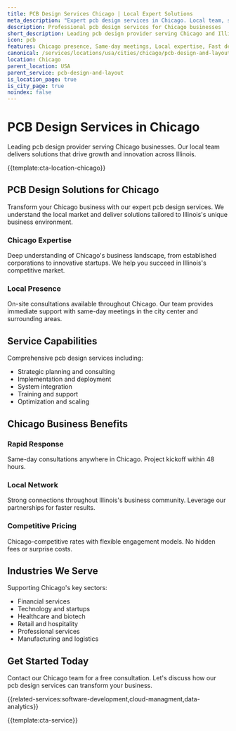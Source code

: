 ```yaml
---
title: PCB Design Services Chicago | Local Expert Solutions
meta_description: "Expert pcb design services in Chicago. Local team, same-day consultations, proven results. Transform your business today."
description: Professional pcb design services for Chicago businesses
short_description: Leading pcb design provider serving Chicago and Illinois.
icon: pcb
features: Chicago presence, Same-day meetings, Local expertise, Fast deployment, Competitive rates, Proven track record
canonical: /services/locations/usa/cities/chicago/pcb-design-and-layout-chicago.html
location: Chicago
parent_location: USA
parent_service: pcb-design-and-layout
is_location_page: true
is_city_page: true
noindex: false
---
```


# PCB Design Services in Chicago

Leading pcb design provider serving Chicago businesses. Our local team delivers solutions that drive growth and innovation across Illinois.

{{template:cta-location-chicago}}

## PCB Design Solutions for Chicago

Transform your Chicago business with our expert pcb design services. We understand the local market and deliver solutions tailored to Illinois's unique business environment.

### Chicago Expertise

Deep understanding of Chicago's business landscape, from established corporations to innovative startups. We help you succeed in Illinois's competitive market.

### Local Presence

On-site consultations available throughout Chicago. Our team provides immediate support with same-day meetings in the city center and surrounding areas.

## Service Capabilities

Comprehensive pcb design services including:
- Strategic planning and consulting
- Implementation and deployment
- System integration
- Training and support
- Optimization and scaling

## Chicago Business Benefits

### Rapid Response
Same-day consultations anywhere in Chicago. Project kickoff within 48 hours.

### Local Network
Strong connections throughout Illinois's business community. Leverage our partnerships for faster results.

### Competitive Pricing
Chicago-competitive rates with flexible engagement models. No hidden fees or surprise costs.

## Industries We Serve

Supporting Chicago's key sectors:
- Financial services
- Technology and startups
- Healthcare and biotech
- Retail and hospitality
- Professional services
- Manufacturing and logistics

## Get Started Today

Contact our Chicago team for a free consultation. Let's discuss how our pcb design services can transform your business.

{{related-services:software-development,cloud-managment,data-analytics}}

{{template:cta-service}}
